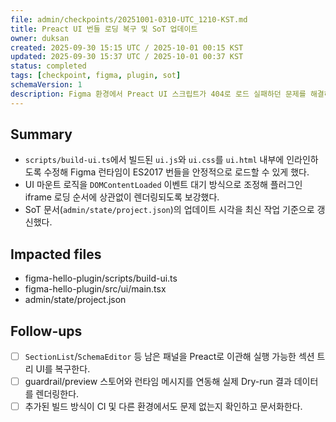 ```yaml
---
file: admin/checkpoints/20251001-0310-UTC_1210-KST.md
title: Preact UI 번들 로딩 복구 및 SoT 업데이트
owner: duksan
created: 2025-09-30 15:15 UTC / 2025-10-01 00:15 KST
updated: 2025-09-30 15:37 UTC / 2025-10-01 00:37 KST
status: completed
tags: [checkpoint, figma, plugin, sot]
schemaVersion: 1
description: Figma 환경에서 Preact UI 스크립트가 404로 로드 실패하던 문제를 해결하고 프로젝트 SoT를 최신 상태로 갱신했다.
---
```


## Summary

- `scripts/build-ui.ts`에서 빌드된 `ui.js`와 `ui.css`를 `ui.html` 내부에 인라인하도록 수정해 Figma 런타임이 ES2017 번들을 안정적으로 로드할 수 있게 했다.
- UI 마운트 로직을 `DOMContentLoaded` 이벤트 대기 방식으로 조정해 플러그인 iframe 로딩 순서에 상관없이 렌더링되도록 보강했다.
- SoT 문서(`admin/state/project.json`)의 업데이트 시각을 최신 작업 기준으로 갱신했다.

## Impacted files

- figma-hello-plugin/scripts/build-ui.ts
- figma-hello-plugin/src/ui/main.tsx
- admin/state/project.json

## Follow-ups

- [ ] `SectionList`/`SchemaEditor` 등 남은 패널을 Preact로 이관해 실행 가능한 섹션 트리 UI를 복구한다.
- [ ] guardrail/preview 스토어와 런타임 메시지를 연동해 실제 Dry-run 결과 데이터를 렌더링한다.
- [ ] 추가된 빌드 방식이 CI 및 다른 환경에서도 문제 없는지 확인하고 문서화한다.

